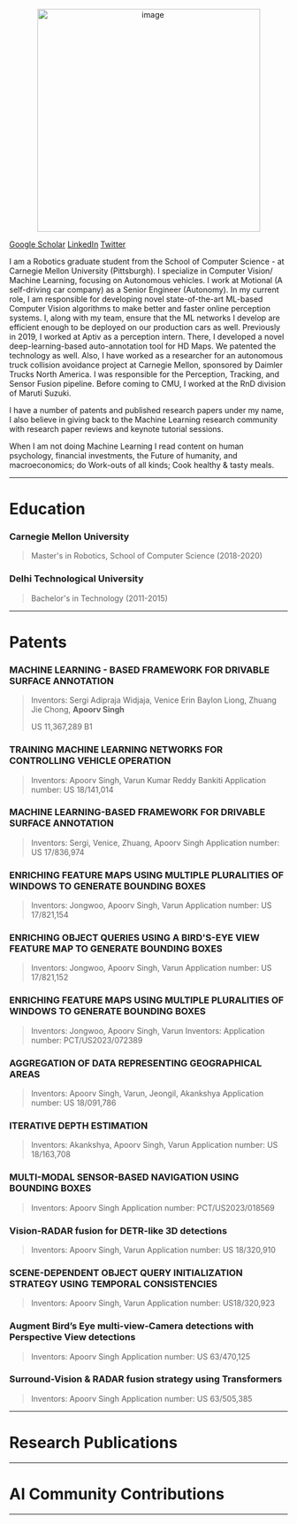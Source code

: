 
<p align="center">
<img width="403" alt="image" src="https://github.com/apoorv-ml/Apoorv-ml.github.io/assets/123181671/f6c32c61-f43a-498f-993d-45ae3f2b9f26">
</p>

[Google Scholar](https://scholar.google.com/citations?user=WWPQ8UMAAAAJ&hl=en&authuser=1)
[LinkedIn](https://www.linkedin.com/in/apoorv93singh/)
[Twitter](https://x.com/singaporv93)

I am a Robotics graduate student from the School of Computer Science - at Carnegie Mellon University (Pittsburgh). I specialize in Computer Vision/ Machine Learning, focusing on Autonomous vehicles. I work at Motional (A self-driving car company) as a Senior Engineer (Autonomy). 
In my current role, I am responsible for developing novel state-of-the-art ML-based Computer Vision algorithms to make better and faster online perception systems. I, along with my team, ensure that the ML networks I develop are efficient enough to be deployed on our production cars as well. 
Previously in 2019, I worked at Aptiv as a perception intern. There, I developed a novel deep-learning-based auto-annotation tool for HD Maps. We patented the technology as well. 
Also, I have worked as a researcher for an autonomous truck collision avoidance project at Carnegie Mellon, sponsored by Daimler Trucks North America. I was responsible for the Perception, Tracking, and Sensor Fusion pipeline.
Before coming to CMU, I worked at the RnD division of Maruti Suzuki.

I have a number of patents and published research papers under my name, I also believe in giving back to the Machine Learning research community with research paper reviews and keynote tutorial sessions.

When I am not doing Machine Learning I read content on human psychology, financial investments, the Future of humanity, and macroeconomics; do Work-outs of all kinds; Cook healthy & tasty meals.

* * *

# Education

### Carnegie Mellon University
> Master's in Robotics, School of Computer Science (2018-2020)

### Delhi Technological University
> Bachelor's in Technology (2011-2015)

* * *

# Patents
### MACHINE LEARNING - BASED FRAMEWORK FOR DRIVABLE SURFACE ANNOTATION
> Inventors: Sergi Adipraja Widjaja, Venice Erin Baylon Liong, Zhuang Jie Chong, **Apoorv Singh**
> 
> US 11,367,289 B1 
  
### TRAINING MACHINE LEARNING NETWORKS FOR CONTROLLING VEHICLE OPERATION
> Inventors: Apoorv Singh, Varun Kumar Reddy Bankiti
> Application number: US 18/141,014

### MACHINE LEARNING-BASED FRAMEWORK FOR DRIVABLE SURFACE ANNOTATION
> Inventors: Sergi, Venice, Zhuang, Apoorv Singh
> Application number: US 17/836,974

### ENRICHING FEATURE MAPS USING MULTIPLE PLURALITIES OF WINDOWS TO GENERATE BOUNDING BOXES
> Inventors: Jongwoo, Apoorv Singh, Varun
> Application number: US 17/821,154

### ENRICHING OBJECT QUERIES USING A BIRD'S-EYE VIEW FEATURE MAP TO GENERATE BOUNDING BOXES
> Inventors: Jongwoo, Apoorv Singh, Varun
> Application number: US 17/821,152

### ENRICHING FEATURE MAPS USING MULTIPLE PLURALITIES OF WINDOWS TO GENERATE BOUNDING BOXES
> Inventors: Jongwoo, Apoorv Singh, Varun
> Inventors: Application number: PCT/US2023/072389

### AGGREGATION OF DATA REPRESENTING GEOGRAPHICAL AREAS
> Inventors: Apoorv Singh, Varun, Jeongil, Akankshya
> Application number: US 18/091,786

### ITERATIVE DEPTH ESTIMATION
> Inventors: Akankshya, Apoorv Singh, Varun
> Application number: US 18/163,708

### MULTI-MODAL SENSOR-BASED NAVIGATION USING BOUNDING BOXES
> Inventors: Apoorv Singh
> Application number: PCT/US2023/018569

### Vision-RADAR fusion for DETR-like 3D detections
> Inventors: Apoorv Singh, Varun
> Application number: US 18/320,910

### SCENE-DEPENDENT OBJECT QUERY INITIALIZATION STRATEGY USING TEMPORAL CONSISTENCIES
> Inventors: Apoorv Singh, Varun
> Application number: US18/320,923

### Augment Bird’s Eye multi-view-Camera detections with Perspective View detections
> Inventors: Apoorv Singh
> Application number: US 63/470,125

### Surround-Vision & RADAR fusion strategy using Transformers
> Inventors: Apoorv Singh
> Application number: US 63/505,385


* * *

# Research Publications

* * *

# AI Community Contributions
* * *

